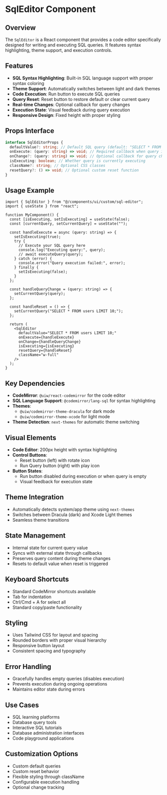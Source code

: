 # SqlEditor Component

## Overview

The `SqlEditor` is a React component that provides a code editor specifically designed for writing and executing SQL queries. It features syntax highlighting, theme support, and execution controls.

## Features

- **SQL Syntax Highlighting**: Built-in SQL language support with proper syntax coloring
- **Theme Support**: Automatically switches between light and dark themes
- **Code Execution**: Run button to execute SQL queries
- **Query Reset**: Reset button to restore default or clear current query
- **Real-time Changes**: Optional callback for query changes
- **Execution State**: Visual feedback during query execution
- **Responsive Design**: Fixed height with proper styling

## Props Interface

```typescript
interface SqlEditorProps {
  defaultValue?: string; // Default SQL query (default: "SELECT * FROM users LIMIT 10;")
  onExecute: (query: string) => void; // Required callback when query is executed
  onChange?: (query: string) => void; // Optional callback for query changes
  isExecuting: boolean; // Whether query is currently executing
  className?: string; // Optional CSS classes
  resetQuery?: () => void; // Optional custom reset function
}
```

## Usage Example

```tsx
import { SqlEditor } from "@/components/ui/custom/sql-editor";
import { useState } from "react";

function MyComponent() {
  const [isExecuting, setIsExecuting] = useState(false);
  const [currentQuery, setCurrentQuery] = useState("");

  const handleExecute = async (query: string) => {
    setIsExecuting(true);
    try {
      // Execute your SQL query here
      console.log("Executing query:", query);
      // await executeQuery(query);
    } catch (error) {
      console.error("Query execution failed:", error);
    } finally {
      setIsExecuting(false);
    }
  };

  const handleQueryChange = (query: string) => {
    setCurrentQuery(query);
  };

  const handleReset = () => {
    setCurrentQuery("SELECT * FROM users LIMIT 10;");
  };

  return (
    <SqlEditor
      defaultValue="SELECT * FROM users LIMIT 10;"
      onExecute={handleExecute}
      onChange={handleQueryChange}
      isExecuting={isExecuting}
      resetQuery={handleReset}
      className="w-full"
    />
  );
}
```

## Key Dependencies

- **CodeMirror**: `@uiw/react-codemirror` for the code editor
- **SQL Language Support**: `@codemirror/lang-sql` for syntax highlighting
- **Themes**:
  - `@uiw/codemirror-theme-dracula` for dark mode
  - `@uiw/codemirror-theme-xcode` for light mode
- **Theme Detection**: `next-themes` for automatic theme switching

## Visual Elements

- **Code Editor**: 200px height with syntax highlighting
- **Control Buttons**:
  - Reset button (left) with rotate icon
  - Run Query button (right) with play icon
- **Button States**:
  - Run button disabled during execution or when query is empty
  - Visual feedback for execution state

## Theme Integration

- Automatically detects system/app theme using `next-themes`
- Switches between Dracula (dark) and Xcode Light themes
- Seamless theme transitions

## State Management

- Internal state for current query value
- Syncs with external state through callbacks
- Preserves query content during theme changes
- Resets to default value when reset is triggered

## Keyboard Shortcuts

- Standard CodeMirror shortcuts available
- Tab for indentation
- Ctrl/Cmd + A for select all
- Standard copy/paste functionality

## Styling

- Uses Tailwind CSS for layout and spacing
- Rounded borders with proper visual hierarchy
- Responsive button layout
- Consistent spacing and typography

## Error Handling

- Gracefully handles empty queries (disables execution)
- Prevents execution during ongoing operations
- Maintains editor state during errors

## Use Cases

- SQL learning platforms
- Database query tools
- Interactive SQL tutorials
- Database administration interfaces
- Code playground applications

## Customization Options

- Custom default queries
- Custom reset behavior
- Flexible styling through className
- Configurable execution handling
- Optional change tracking
